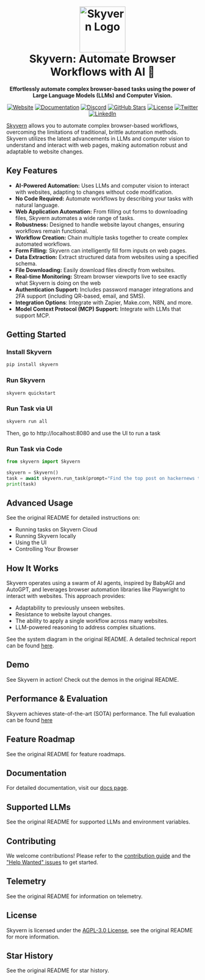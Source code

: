 <h1 align="center">
  <picture>
    <source media="(prefers-color-scheme: dark)" srcset="fern/images/skyvern_logo.png"/>
    <img height="120" src="fern/images/skyvern_logo_blackbg.png" alt="Skyvern Logo"/>
  </picture>
  <br />
  Skyvern: Automate Browser Workflows with AI 🐉
</h1>

<p align="center">
  <strong>Effortlessly automate complex browser-based tasks using the power of Large Language Models (LLMs) and Computer Vision.</strong>
</p>

<p align="center">
  <a href="https://www.skyvern.com/"><img src="https://img.shields.io/badge/Website-blue?logo=googlechrome&logoColor=black" alt="Website"/></a>
  <a href="https://docs.skyvern.com/"><img src="https://img.shields.io/badge/Docs-yellow?logo=gitbook&logoColor=black" alt="Documentation"/></a>
  <a href="https://discord.gg/fG2XXEuQX3"><img src="https://img.shields.io/discord/1212486326352617534?logo=discord&label=discord" alt="Discord"/></a>
  <a href="https://github.com/skyvern-ai/skyvern"><img src="https://img.shields.io/github/stars/skyvern-ai/skyvern" alt="GitHub Stars"/></a>
  <a href="https://github.com/Skyvern-AI/skyvern/blob/main/LICENSE"><img src="https://img.shields.io/github/license/skyvern-ai/skyvern" alt="License"/></a>
  <a href="https://twitter.com/skyvernai"><img src="https://img.shields.io/twitter/follow/skyvernai?style=social" alt="Twitter"/></a>
  <a href="https://www.linkedin.com/company/95726232"><img src="https://img.shields.io/badge/Follow%20 on%20LinkedIn-8A2BE2?logo=linkedin" alt="LinkedIn"/></a>
</p>

[Skyvern](https://github.com/Skyvern-AI/skyvern) allows you to automate complex browser-based workflows, overcoming the limitations of traditional, brittle automation methods. Skyvern utilizes the latest advancements in LLMs and computer vision to understand and interact with web pages, making automation robust and adaptable to website changes.

## Key Features

*   **AI-Powered Automation:** Uses LLMs and computer vision to interact with websites, adapting to changes without code modification.
*   **No Code Required:**  Automate workflows by describing your tasks with natural language.
*   **Web Application Automation:** From filling out forms to downloading files, Skyvern automates a wide range of tasks.
*   **Robustness:** Designed to handle website layout changes, ensuring workflows remain functional.
*   **Workflow Creation:** Chain multiple tasks together to create complex automated workflows.
*   **Form Filling:** Skyvern can intelligently fill form inputs on web pages.
*   **Data Extraction:** Extract structured data from websites using a specified schema.
*   **File Downloading:** Easily download files directly from websites.
*   **Real-time Monitoring:** Stream browser viewports live to see exactly what Skyvern is doing on the web
*   **Authentication Support:** Includes password manager integrations and 2FA support (including QR-based, email, and SMS).
*   **Integration Options**: Integrate with Zapier, Make.com, N8N, and more.
*   **Model Context Protocol (MCP) Support:** Integrate with LLMs that support MCP.

## Getting Started

### Install Skyvern

```bash
pip install skyvern
```

### Run Skyvern

```bash
skyvern quickstart
```

### Run Task via UI

```bash
skyvern run all
```

Then, go to http://localhost:8080 and use the UI to run a task

### Run Task via Code

```python
from skyvern import Skyvern

skyvern = Skyvern()
task = await skyvern.run_task(prompt="Find the top post on hackernews today")
print(task)
```

## Advanced Usage

See the original README for detailed instructions on:

*   Running tasks on Skyvern Cloud
*   Running Skyvern locally
*   Using the UI
*   Controlling Your Browser

## How It Works

Skyvern operates using a swarm of AI agents, inspired by BabyAGI and AutoGPT, and leverages browser automation libraries like Playwright to interact with websites.  This approach provides:

*   Adaptability to previously unseen websites.
*   Resistance to website layout changes.
*   The ability to apply a single workflow across many websites.
*   LLM-powered reasoning to address complex situations.

See the system diagram in the original README.  A detailed technical report can be found [here](https://blog.skyvern.com/skyvern-2-0-state-of-the-art-web-navigation-with-85-8-on-webvoyager-eval/).

## Demo

See Skyvern in action!  Check out the demos in the original README.

## Performance & Evaluation

Skyvern achieves state-of-the-art (SOTA) performance. The full evaluation can be found [here](https://blog.skyvern.com/web-bench-a-new-way-to-compare-ai-browser-agents/)

## Feature Roadmap

See the original README for feature roadmaps.

## Documentation

For detailed documentation, visit our [docs page](https://docs.skyvern.com).

## Supported LLMs

See the original README for supported LLMs and environment variables.

## Contributing

We welcome contributions! Please refer to the [contribution guide](CONTRIBUTING.md) and the ["Help Wanted" issues](https://github.com/skyvern-ai/skyvern/issues?q=is%3Aopen+is%3Aissue+label%3A%22help+wanted%22) to get started.

## Telemetry

See the original README for information on telemetry.

## License

Skyvern is licensed under the [AGPL-3.0 License](LICENSE), see the original README for more information.

## Star History

See the original README for star history.